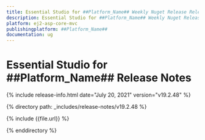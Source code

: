 ```yaml
---
title: Essential Studio for ##Platform_Name## Weekly Nuget Release Release Notes  
description: Essential Studio for ##Platform_Name## Weekly Nuget Release Release Notes  
platform: ej2-asp-core-mvc
publishingplatform: ##Platform_Name##
documentation: ug
---
```


# Essential Studio for  ##Platform_Name##  Release Notes  

{% include release-info.html date="July 20, 2021"   version="v19.2.48"  %} 

{% directory path: _includes/release-notes/v19.2.48 %}

{% include {{file.url}} %}

{% enddirectory %}
